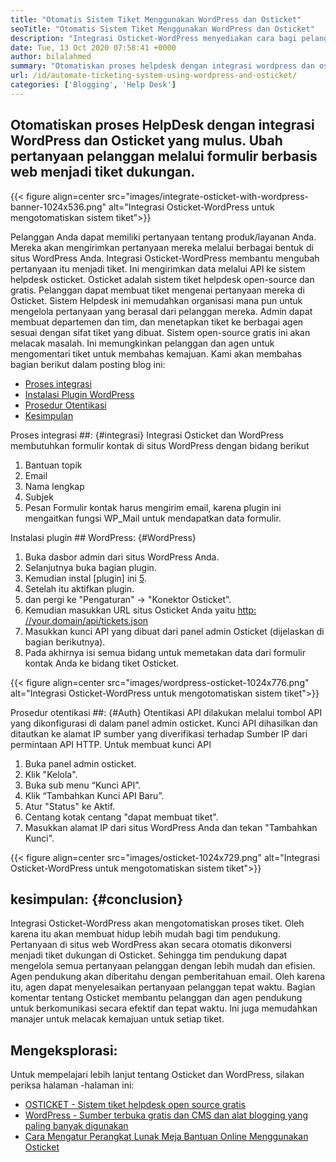 ```yaml
---
title: "Otomatis Sistem Tiket Menggunakan WordPress dan Osticket" 
seoTitle: "Otomatis Sistem Tiket Menggunakan WordPress dan Osticket" 
description: "Integrasi Osticket-WordPress menyediakan cara bagi pelanggan untuk menghasilkan tiket dukungan dari situs WordPress dan mengelolanya dari Osticket Dashboard." 
date: Tue, 13 Oct 2020 07:58:41 +0000
author: bilalahmed
summary: "Otomatiskan proses helpdesk dengan integrasi wordpress dan osticket yang mulus. Ubah pertanyaan pelanggan melalui formulir berbasis web menjadi tiket dukungan." 
url: /id/automate-ticketing-system-using-wordpress-and-osticket/
categories: ['Blogging', 'Help Desk']
---
```


## Otomatiskan proses HelpDesk dengan integrasi WordPress dan Osticket yang mulus. Ubah pertanyaan pelanggan melalui formulir berbasis web menjadi tiket dukungan.

{{< figure align=center src="images/integrate-osticket-with-wordpress-banner-1024x536.png" alt="Integrasi Osticket-WordPress untuk mengotomatiskan sistem tiket">}}

Pelanggan Anda dapat memiliki pertanyaan tentang produk/layanan Anda. Mereka akan mengirimkan pertanyaan mereka melalui berbagai bentuk di situs WordPress Anda. Integrasi Osticket-WordPress membantu mengubah pertanyaan itu menjadi tiket. Ini mengirimkan data melalui API ke sistem helpdesk osticket.
Osticket adalah sistem tiket helpdesk open-source dan gratis. Pelanggan dapat membuat tiket mengenai pertanyaan mereka di Osticket. Sistem Helpdesk ini memudahkan organisasi mana pun untuk mengelola pertanyaan yang berasal dari pelanggan mereka. Admin dapat membuat departemen dan tim, dan menetapkan tiket ke berbagai agen sesuai dengan sifat tiket yang dibuat. Sistem open-source gratis ini akan melacak masalah. Ini memungkinkan pelanggan dan agen untuk mengomentari tiket untuk membahas kemajuan. Kami akan membahas bagian berikut dalam posting blog ini:
  * [Proses integrasi][1]
  * [Instalasi Plugin WordPress][2]
  * [Prosedur Otentikasi][3]
  * [Kesimpulan][4]

Proses integrasi ##: {#integrasi}
Integrasi Osticket dan WordPress membutuhkan formulir kontak di situs WordPress dengan bidang berikut
  1. Bantuan topik
  2. Email
  3. Nama lengkap
  4. Subjek
  5. Pesan
Formulir kontak harus mengirim email, karena plugin ini mengaitkan fungsi WP_Mail untuk mendapatkan data formulir.

Instalasi plugin ## WordPress: {#WordPress}
  1. Buka dasbor admin dari situs WordPress Anda.
  2. Selanjutnya buka bagian plugin.
  3. Kemudian instal [plugin] ini [5].
  4. Setelah itu aktifkan plugin.
  5. dan pergi ke "Pengaturan" -> "Konektor Osticket".
  6. Kemudian masukkan URL situs Osticket Anda yaitu [http: //your.domain/api/tickets.json][6]
  7. Masukkan kunci API yang dibuat dari panel admin Osticket (dijelaskan di bagian berikutnya).
  8. Pada akhirnya isi semua bidang untuk memetakan data dari formulir kontak Anda ke bidang tiket Osticket.

{{< figure align=center src="images/wordpress-osticket-1024x776.png" alt="Integrasi Osticket-WordPress untuk mengotomatiskan sistem tiket">}}


Prosedur otentikasi ##: {#Auth}
Otentikasi API dilakukan melalui tombol API yang dikonfigurasi di dalam panel admin osticket. Kunci API dihasilkan dan ditautkan ke alamat IP sumber yang diverifikasi terhadap Sumber IP dari permintaan API HTTP. Untuk membuat kunci API
  1. Buka panel admin osticket.
  2. Klik "Kelola".
  3. Buka sub menu “Kunci API”.
  4. Klik “Tambahkan Kunci API Baru”.
  5. Atur "Status" ke Aktif.
  6. Centang kotak centang "dapat membuat tiket".
  7. Masukkan alamat IP dari situs WordPress Anda dan tekan "Tambahkan Kunci".

{{< figure align=center src="images/osticket-1024x729.png" alt="Integrasi Osticket-WordPress untuk mengotomatiskan sistem tiket">}}


## kesimpulan: {#conclusion}
Integrasi Osticket-WordPress akan mengotomatiskan proses tiket. Oleh karena itu akan membuat hidup lebih mudah bagi tim pendukung. Pertanyaan di situs web WordPress akan secara otomatis dikonversi menjadi tiket dukungan di Osticket. Sehingga tim pendukung dapat mengelola semua pertanyaan pelanggan dengan lebih mudah dan efisien. Agen pendukung akan diberitahu dengan pemberitahuan email. Oleh karena itu, agen dapat menyelesaikan pertanyaan pelanggan tepat waktu. Bagian komentar tentang Osticket membantu pelanggan dan agen pendukung untuk berkomunikasi secara efektif dan tepat waktu. Ini juga memudahkan manajer untuk melacak kemajuan untuk setiap tiket.

## Mengeksplorasi:
Untuk mempelajari lebih lanjut tentang Osticket dan WordPress, silakan periksa halaman -halaman ini:
  * [OSTICKET - Sistem tiket helpdesk open source gratis][7]
  * [WordPress - Sumber terbuka gratis dan CMS dan alat blogging yang paling banyak digunakan][8]
  * [Cara Mengatur Perangkat Lunak Meja Bantuan Online Menggunakan Osticket][9]

  
[1]: #integration
[2]: #wordpress
[3]: #auth
[4]: #conclusion
[5]: https://href.li/?https://wordpress.org/plugins/scand-osticket-connector/
[6]: https://href.li/?http://your.domain/api/tickets.json
[7]: https://href.li/?https://products.containerize.com/helpdesk/osticket
[8]: https://href.li/?https://products.containerize.com/blogging/wordpress
[9]: https://blog.containerize.com/helpdesk/how-to-set-up-help-desk-system-using-osticket/
